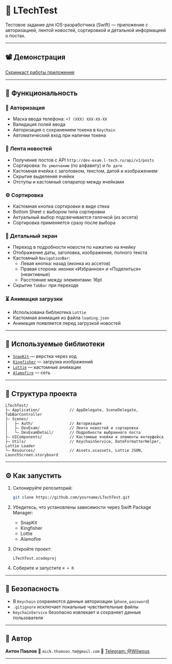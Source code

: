 # 📱 LTechTest

Тестовое задание для iOS-разработчика (Swift) — приложение с авторизацией, лентой новостей, сортировкой и детальной информацией о постах.

---

## 📽 Демонстрация

[Скринкаст работы приложения](https://drive.google.com/file/d/1Klwm9QpF-p9Z0TJlR9QC3qb4TkOMOLnz/view?usp=sharing)

---

## 🚀 Функциональность

### 🔐 Авторизация
- Маска ввода телефона: `+7 (XXX) XXX-XX-XX`
- Валидация полей ввода
- Авторизация с сохранением токена в `Keychain`
- Автоматический вход при наличии токена

### 📰 Лента новостей
- Получение постов с API `http://dev-exam.l-tech.ru/api/v1/posts`
- Сортировка: `По умолчанию` (по алфавиту) и `По дате`
- Кастомная ячейка с заголовком, текстом, датой и изображением
- Скрытие выделения ячейки
- Отступы и кастомный сепаратор между ячейками

### ⚙️ Сортировка
- Кастомная кнопка сортировки в виде стека
- Bottom Sheet с выбором типа сортировки
- Актуальный выбор подсвечивается галочкой (из ассета)
- Сортировка применяется сразу после выбора

### 📄 Детальный экран
- Переход в подробности новости по нажатию на ячейку
- Отображение даты, заголовка, изображения, полного текста
- Кастомный `NavigationBar`:
  - Левая кнопка: назад (иконка из ассетов)
  - Правая сторона: иконки «Избранное» и «Поделиться» (неактивные)
  - Расстояние между элементами: 16pt
- Скрытие `TabBar` при переходе

### ⏳ Анимация загрузки
- Использована библиотека `Lottie`
- Кастомная анимация из файла `loading.json`
- Анимация появляется перед загрузкой новостей

---

## 🧰 Используемые библиотеки

- [`SnapKit`](https://github.com/SnapKit/SnapKit) — верстка через код
- [`Kingfisher`](https://github.com/onevcat/Kingfisher) — загрузка изображений
- [`Lottie`](https://github.com/airbnb/lottie-ios) — кастомные анимации
- [`Alamofire`](https://github.com/Alamofire/Alamofire) — сеть

---

## 📁 Структура проекта

```
LTechTest/
├— Application/             // AppDelegate, SceneDelegate, TabBarController
├— Scenes/
│   ├— Auth/                // Авторизация
│   ├— DevExam/             // Лента новостей и сортировка
│   └— DevExamDetail/       // Подробности выбранного поста
├— UIComponents/            // Кастомные ячейки и элементы интерфейса
├— Utils/                   // KeychainService, DateFormatterHelper, Lottie Loader
└— Resources/               // Assets.xcassets, Lottie JSON, LaunchScreen.storyboard
```

---

## ⚙️ Как запустить

1. Склонируйте репозиторий:

   ```bash
   git clone https://github.com/yourname/LTechTest.git
   ```

2. Убедитесь, что установлены зависимости через Swift Package Manager:

   * SnapKit
   * Kingfisher
   * Lottie
   * Alamofire

3. Откройте проект:

   ```
   LTechTest.xcodeproj
   ```

4. Соберите и запустите `⌘ + R`

---

## 🔐 Безопасность

* В `Keychain` сохраняются данные авторизации (`phone`, `password`)
* `.gitignore` исключает локальные чувствительные файлы
* `KeychainService` безопасно извлекает и сохраняет данные пользователя

---

## 👤 Автор

**Антон Павлов**
📧 `mick.thomson.tm@gmail.com`
💬 [Telegram: @Wilwous](https://t.me/wilwous)

---
